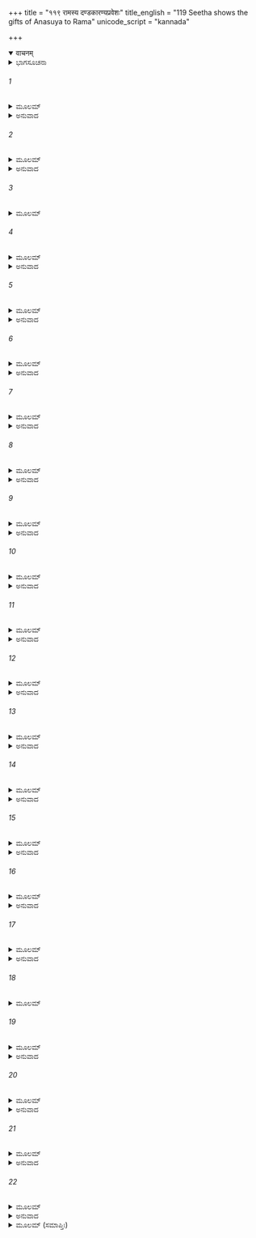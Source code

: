 +++
title = "११९ रामस्य दण्डकारण्यप्रवेशः"
title_english = "119 Seetha shows the gifts of Anasuya to Rama"
unicode_script = "kannada"

+++
<details open><summary>वाचनम्</summary>

<div class="audioEmbed"  caption="श्रीराम-हरिसीताराममूर्ति-घनपाठिभ्यां वचनम्" src="https://archive.org/download/Ramayana-recitation-Sriram-harisItArAmamUrti-Ghanapaati-v2/Kanda_2/Kanda_2_AYK-119-Ramasya_Dandakaranya_Praveshaha.mp3"></div>
</details>



<details><summary>ಭಾಗಸೂಚನಾ</summary>

ಸೀತಾದೇವಿಯು ಅನಸೂಯಾದೇವಿಯ ಆಣತಿಯಂತೆ ಅವಳು ಕೊಟ್ಟ ವಸ್ತ್ರಾಭರಣಗಳನ್ನು ಧರಿಸಿ ಶ್ರೀರಾಮನ ಬಳಿಗೆ ಬಂದುದು, ಶ್ರೀರಾಮನೇ ಮೊದಲಾದವರು ಆ ರಾತ್ರಿಯಲ್ಲಿ ಅದೇ ಆಶ್ರಮದಲ್ಲಿ ತಂಗಿದ್ದು ಪ್ರಾತಃಕಾಲವಾದೊಡನೆ ಬೇರೆಡೆಗೆ ಹೋಗಲು ಋಷಿಗಳ ಅನುಮತಿ ಬೇಡಿದುದು
</details>

###### 1


<details><summary>ಮೂಲಮ್</summary>

ಅನಸೂಯಾ ತು ಧರ್ಮಜ್ಞಾ ಶ್ರುತ್ವಾ ತಾಂ ಮಹತೀಂ ಕಥಾಮ್ ।  
ಪರ್ಯಷ್ವಜತ ಬಾಹುಭ್ಯಾಂ ಶಿರಸ್ಯಾಘ್ರಾಯ ಮೈಥಿಲೀಮ್ ॥
</details>

<details><summary>ಅನುವಾದ</summary>

ಧರ್ಮಜ್ಞಳಾದ ಅನಸೂಯೆಯು ಆ ಮಹತ್ ಕಥೆಯನ್ನು ಕೇಳಿ ಮಿಥಿಲೇಶಕುಮಾರಿ ಸೀತೆಯನ್ನು ಎರಡೂ ಕೈಗಳಿಂದ ಬಾಚಿ ತಬ್ಬಿಕೊಂಡು ಆಕೆಯ ಮಸ್ತಕವನ್ನು ಆಘ್ರಾಣಿಸಿದಳು.॥1॥
</details>

###### 2


<details><summary>ಮೂಲಮ್</summary>

ವ್ಯಕ್ತಾಕ್ಷರಪದಂಚಿತ್ರಂ ಭಾಷಿತಂ ಮಧುರಂ ತ್ವಯಾ ।  
ಯಥಾ ಸ್ವಯಂವರಂ ವೃತ್ತಂ ತತ್ಸರ್ವಂ ಚ ಶ್ರುತಂಮಯಾ ॥
</details>

<details><summary>ಅನುವಾದ</summary>

ಮಗಳೇ! ನೀನು ಸ್ಪಷ್ಟವಾಗಿ ಈ ವಿಚಿತ್ರ ಹಾಗೂ ಮಧುರ ಪ್ರಸಂಗವನ್ನು ತಿಳಿಸಿದೆ. ನಿನ್ನ ಸ್ವಯಂವರ ಹೇಗಾಯಿತೆಂಬುದನ್ನು ನಾನು ಕೇಳಿದೆ.॥2॥
</details>

###### 3


<details><summary>ಮೂಲಮ್</summary>

ರಮೇಯಂ ಕಥಯಾ ತೇ ತು ದೃಢಂಮಧುರಭಾಷಿಣಿ ।  
ರವಿರಸ್ತಂ ಗತಃ ಶ್ರೀಮಾನುಪೋಹ್ಯ ರಜನೀಂ ಶುಭಾಮ್ ॥
</details>

###### 4


<details><summary>ಮೂಲಮ್</summary>

ದಿವಸಂ ಪರಿಕೀರ್ಣಾನಾಮಾಹಾರಾರ್ಥಂ ಪತತ್ರಿಣಾಮ್ ।  
ಸಂಧ್ಯಾಕಾಲೇ ನಿಲೀನಾನಾಂ ನಿದ್ರಾರ್ಥಂ ಶ್ರೂಯತೇ ಧ್ವನಿಃ ॥
</details>

<details><summary>ಅನುವಾದ</summary>

ಮಧುರಭಾಷಿಣೀ ಸೀತೆ! ನಿನ್ನ ಈ ಕಥೆಯಲ್ಲಿ ನನ್ನ ಮನಸ್ಸು ರಮಿಸಿದೆ. ಜಾನಕಿ! ತೇಜಸ್ವೀ ಸೂರ್ಯದೇವನು ಮಂಗಳಕರ ರಾತ್ರಿಯನ್ನು ಸಮೀಪಿಸಿ ಅಸ್ತವಾಗಿದ್ದಾನೆ. ಹಗಲಿನಲ್ಲಿ ಆಹಾರಕ್ಕಾಗಿ ಎಲ್ಲೆಡೆ ಹಾರಿ ಹೋಗಿದ್ದ ಪಕ್ಷಿಗಳು ಸಾಯಂಕಾಲವಾಗುತ್ತಲೇ ನಿದ್ರಾರ್ಥವಾಗಿ ತಮ್ಮ-ತಮ್ಮ ಗೂಡುಗಳನ್ನು ಸೇರಿ ಚಿಲಿಪಿಲಿಗುಟ್ಟುತ್ತಿರುವ ಧ್ವನಿಗಳು ಕೇಳಿಬರುತ್ತಿವೆ.॥3-4॥
</details>

###### 5


<details><summary>ಮೂಲಮ್</summary>

ಏತೇ ಚಾಪ್ಯಭಿಷೇಕಾರ್ದ್ರಾ ಮುನಯಃ ಕಲಶೋದ್ಯತಾಃ ।  
ಸಹಿತಾ ಉಪವರ್ತಂತೇ ಸಲಿಲಾಪ್ಲುತವಲ್ಕಲಾಃ ॥
</details>

<details><summary>ಅನುವಾದ</summary>

ಸ್ನಾನಮಾಡಿ ಒದ್ದೆಯಾದ ವಲ್ಕಲಗಳನ್ನು ಧರಿಸಿಕೊಂಡು ಮುನಿಗಳು ಬಿಂದಿಗೆಯಲ್ಲಿ ನೀರನ್ನು ತುಂಬಿಕೊಂಡು ಒಟ್ಟಿಗೆ ತಮ್ಮ ಆಶ್ರಮದ ಕಡೆಗೆ ಮರುಳುತ್ತಿದ್ದಾರೆ.॥5॥
</details>

###### 6


<details><summary>ಮೂಲಮ್</summary>

ಅಗ್ನಿಹೋತ್ರೇ ಚ ಋಷಿಣಾ ಹುತೇಚ ವಿಧಿಪೂರ್ವಕಮ್ ।  
ಕಪೋತಾಂಗಾರುಣೋ ಧೂಮೋ ದೃಶ್ಯತೇ ಪವನೋದ್ಧತಃ ॥
</details>

<details><summary>ಅನುವಾದ</summary>

ಮಹರ್ಷಿ ಅತ್ರಿಗಳು ವಿಧಿವತ್ತಾಗಿ ಅಗ್ನಿಹೋತ್ರ ಸಂಬಂಧಿ ಹೋಮಕರ್ಮವನ್ನು ನೆರವೇರಿಸಿರುವರು. ಆದ್ದರಿಂದ ಗಾಳಿಯಿಂದ ಮೇಲಕ್ಕೇಳುತ್ತಿರುವ ಪಾರಿವಾಳದ ಕಂಠದಂತೆ ಶ್ಯಾಮವರ್ಣದ ಧೂಮ ಕಂಡುಬರುತ್ತಿದೆ.॥6॥
</details>

###### 7


<details><summary>ಮೂಲಮ್</summary>

ಅಲ್ಪಪರ್ಣಾ ಹಿತರವೋ ಘನೀಭೂತಾಃ ಸಮಂತತಃ ।  
ವಿಪ್ರಕೃಷ್ಟೇಂದ್ರಿಯೇ ದೇಶೇ ನ ಪ್ರಕಾಶಂತಿ ವೈ ದಿಶಃ ॥
</details>

<details><summary>ಅನುವಾದ</summary>

ಕಣ್ಣಿಗೆ ಬಹಳ ದೂರದಲ್ಲಿರುವ ವೃಕ್ಷಗಳಲ್ಲಿ ಸ್ವಲ್ಪವೇ ಎಲೆಗಳಿದ್ದರೂ ಕತ್ತಲು ಕವಿಯುತ್ತಿರುವುದರಿಂದ ದಟ್ಟವಾಗಿ ಇರುವಂತೆ ಕಾಣುತ್ತಿವೆ. ಆದ್ದರಿಂದ ಯಾವ ದಿಕ್ಕುಗಳಿಗೂ ಪ್ರಕಾಶಮಾನವಾಗಿ ಕಂಡುಬರುವುದಿಲ್ಲ.॥7॥
</details>

###### 8


<details><summary>ಮೂಲಮ್</summary>

ರಜನೀಚರಸತ್ತ್ವಾನಿ ಪ್ರಚರಂತಿ ಸಮಂತತಃ ।  
ತಪೋವನಮೃಗಾ ಹ್ಯೇತೇವೇದಿತೀರ್ಥೇಷು ಶೇರತೇ ॥
</details>

<details><summary>ಅನುವಾದ</summary>

ರಾತ್ರಿಯಲ್ಲಿ ಸಂಚರಿಸುವ ಗೂಬೆಯೇ ಆದಿ ಪ್ರಾಣಿಗಳು ಎಲ್ಲೆಡೆ ಸಂಚರಿಸುತ್ತಿವೆ. ಈ ತಪೋವನದ ಮೃಗಗಳು ಪುಣ್ಯ ಕ್ಷೇತ್ರವಾದ ಆಶ್ರಮದ ವೇದಿಕೆಗಳಲ್ಲಿ ಹಾಗೂ ಇತರ ಸ್ಥಳಗಳಲ್ಲಿ ಮಲಗಿ ನಿದ್ರಿಸುತ್ತಿವೆ.॥8॥
</details>

###### 9


<details><summary>ಮೂಲಮ್</summary>

ಸಂಪ್ರವೃತ್ತಾ ನಿಶಾ ಸೀತೇ ನಕ್ಷತ್ರಸಮಲಂಕೃತಾ ।  
ಜ್ಯೋತ್ಸ್ನಾಪ್ರಾವರಣಶ್ಚಂದ್ರೋ ದೃಶ್ಯತೇಭ್ಯುದಿತೋಂಬರೇ ॥
</details>

<details><summary>ಅನುವಾದ</summary>

ಸೀತೇ! ಈಗ ನಕ್ಷತ್ರಗಳಿಂದ ಅಲಂಕೃತವಾದ ರಾತ್ರಿಯಾಗಿದೆ. ಆಕಾಶದಲ್ಲಿ ಚಂದ್ರನು ಬೆಳದಿಂಗಳನ್ನು ಹೊದ್ದುಕೊಂಡು ಉದಯಿಸುತ್ತಿದ್ದಾನೆ.॥9॥
</details>

###### 10


<details><summary>ಮೂಲಮ್</summary>

ಗಮ್ಯತಾಮನುಜಾನಾಮಿ ರಾಮಸ್ಯಾನುಚರೀ ಭವ ।  
ಕಥಯಂತ್ಯಾ ಹಿ ಮಧುರಂ ತ್ವಯಾಹಮಪಿ ತೋಷಿತಾ ॥
</details>

<details><summary>ಅನುವಾದ</summary>

ಆದ್ದರಿಂದ ಈಗ ಹೋಗಲು ನಿನಗೆ ಆಜ್ಞಾಪಿಸುತ್ತಿದ್ದೇನೆ. ಹೋಗಿ ಶ್ರೀರಾಮಚಂದ್ರನ ಸೇವೆಯಲ್ಲಿ ತೊಡಗು ನೀನು ಮಧುರವಾದ ಮಾತುಗಳಿಂದ ನನ್ನನ್ನು ಬಹಳ ಸಂತೋಷಪಡಿಸಿದೆ.॥10॥
</details>

###### 11


<details><summary>ಮೂಲಮ್</summary>

ಅಲಂಕುರು ಚ ತಾವತ್ತ್ವಂ ಪ್ರತ್ಯಕ್ಷಂ ಮಮ ಮೈಥಿಲಿ ।  
ಪ್ರೀತಿಂ ಜನಯಮೇ ವತ್ಸೇ ದಿವ್ಯಾಲಂಕಾರಶೋಭಿನೀ ॥
</details>

<details><summary>ಅನುವಾದ</summary>

ಮಗಳೇ! ಮಿಥಿಲೇಶಕುಮಾರೀ! ಮೊದಲು ನನ್ನ ಕಣ್ಣು ಮುಂದೆ ಅಲಂಕರಿಸಿಕೋ. ಈ ದಿವ್ಯ ವಸ್ತ್ರ ಮತ್ತು ಒಡವೆಗಳನ್ನು ಧರಿಸಿ ಸುಶೋಭಿತಳಾಗಿ ನನ್ನನ್ನು ಸಂತೋಷಪಡಿಸು.॥11॥
</details>

###### 12


<details><summary>ಮೂಲಮ್</summary>

ಸಾ ತದಾ ಸಮಲಂಕೃತ್ಯ ಸೀತಾ ಸುರಸುತೋಪಮಾ ।  
ಪ್ರಣಮ್ಯ ಶಿರಸಾ ಪಾದೌ ರಾಮಂ ತ್ವಭಿಮುಖೀ ಯಯೌ ॥
</details>

<details><summary>ಅನುವಾದ</summary>

ಇದನ್ನು ಕೇಳಿ ದೇವಕನ್ಯೆಯಂತಿರುವ ಸುಂದರೀ ಸೀತೆಯು ಆಕೆಯು ಕೊಟ್ಟ ವಸ್ತ್ರಾಭರಣಗಳಿಂದ ಸಿಂಗರಿಸಿಕೊಂಡಳು ಹಾಗೂ ಅನಸೂಯೆಯ ಚರಣಗಳಲ್ಲಿ ಬಾಗಿ ವಂದಿಸಿ, ಬಳಿಕ ಶ್ರೀರಾಮನ ಸಮ್ಮುಖಕ್ಕೆ ನಡೆದಳು.॥12॥
</details>

###### 13


<details><summary>ಮೂಲಮ್</summary>

ತಥಾ ತು ಭೂಷಿತಾಂ ಸೀತಾಂ ದದರ್ಶವದತಾಂ ವರಃ ।  
ರಾಘವಃ ಪ್ರೀತಿದಾನೇನ ತಪಸ್ವಿನ್ಯಾ ಜಹರ್ಷ ಚ ॥
</details>

<details><summary>ಅನುವಾದ</summary>

ಶ್ರೀರಾಮನು ಹೀಗೆ ವಸ್ತ್ರಾಭೂಷಣಗಳಿಂದ ಅಲಂಕೃತಳಾದ ಸೀತೆಯನ್ನು ನೋಡಿದಾಗ ತಪಸ್ವಿನೀ ಅನಸೂಯೆಯ ಆ ಉಡುಗೊರೆಗಳನ್ನು ನೋಡಿ ಮಾತುಗಾರರಲ್ಲಿ ಶ್ರೇಷ್ಠನಾದ ಶ್ರೀರಾಮನಿಗೆ ಬಹಳ ಆನಂದವಾಯಿತು.॥13॥
</details>

###### 14


<details><summary>ಮೂಲಮ್</summary>

ನ್ಯವೇದಯತ್ತತಃ ಸರ್ವಂ ಸೀತಾ ರಾಮಾಯ ಮೈಥಿಲೀ ।  
ಪ್ರೀತಿದಾನಂ ತಪಸ್ವಿನ್ಯಾ ವಸನಾಭರಣಸ್ರಜಮ್ ॥
</details>

<details><summary>ಅನುವಾದ</summary>

ಆಗ ಮಿಥಿಲೇಶ ಕುಮಾರೀ ಸೀತೆಯು ತಪಸ್ವಿನೀ ಅನುಸೂಯೆಯಿಂದ ದೊರೆತ ಉಡುಗೊರೆಯ ವಿಷಯದಲ್ಲಿ ಎಲ್ಲವನ್ನೂ ಶ್ರೀರಾಮಚಂದ್ರನಲ್ಲಿ ನಿವೇದಿಸಿಕೊಂಡಳು.॥14॥
</details>

###### 15


<details><summary>ಮೂಲಮ್</summary>

ಪ್ರಹೃಷ್ಟಸ್ತ್ವಭವದ್ರಾಮೋ ಲಕ್ಷ್ಮಣಶ್ಚ ಮಹಾರಥಃ ।  
ಮೈಥಿಲ್ಯಾಃ ಸತ್ಕ್ರಿಯಾಂ ದೃಷ್ಟ್ವಾ ಮಾನುಷೇಷು ಸುದುರ್ಲಭಾಮ್ ॥
</details>

<details><summary>ಅನುವಾದ</summary>

ಭಗವಾನ್ ಶ್ರೀರಾಮ ಮತ್ತು ಮಹಾರಥಿ ಲಕ್ಷ್ಮಣರು ಮನುಷ್ಯರಿಗೆ ದುರ್ಲಭವಾದ ಸೀತೆಯ ಆ ಸತ್ಕಾರವನ್ನು ನೋಡಿ ಬಹಳ ಪ್ರಸನ್ನರಾದರು.॥15॥
</details>

###### 16


<details><summary>ಮೂಲಮ್</summary>

ತತಃ ಸ ಶರ್ವರೀಂ ಪ್ರೀತಃ ಪುಣ್ಯಾಂ ಶಶಿನಿಭಾನನಾಮ್ ।  
ಅರ್ಚಿತಸ್ತಾಪಸೈಃ ಸರ್ವೈರುವಾಸ ರಘುನಂದನಃ ॥
</details>

<details><summary>ಅನುವಾದ</summary>

ಅನಂತರ ಸಮಸ್ತ ತಪಸ್ವಿಗಳಿಂದ ಸಮ್ಮಾನಿತನಾದ ರಘುಕುಲನಂದನ ಶ್ರೀರಾಮನು ಅನಸೂಯೆಯು ಕೊಟ್ಟಿರುವ ಪವಿತ್ರ ಅಲಂಕಾರಾದಿಗಳಿಂದ ಸಿಂಗರಿಸಿಕೊಂಡ ಚಂದ್ರಮುಖೀ ಸೀತೆಯನ್ನು ನೋಡಿ ಬಹಳ ಸಂತೋಷದಿಂದ ಅಲ್ಲೇ ಇರುಳನ್ನು ಕಳೆದನು.॥16॥
</details>

###### 17


<details><summary>ಮೂಲಮ್</summary>

ತಸ್ಯಾಂ ರಾತ್ರ್ಯಾಂ ವ್ಯತೀತಾಯಾಮಭಿಷಿಚ್ಯ ಹುತಾಗ್ನಿಕಾನ್ ।  
ಆಪೃಚ್ಛೇತಾಂ ನರವ್ಯಾಘ್ರೌ ತಾಪಸಾನ್ ವನಗೋಚರಾನ್ ॥
</details>

<details><summary>ಅನುವಾದ</summary>

ರಾತ್ರಿ ಕಳೆದು ಎಲ್ಲ ವನವಾಸೀ ತಪಸ್ವೀ ಮುನಿಗಳು ಸ್ನಾನಮಾಡಿ ಅಗ್ನಿಹೋತ್ರ ವನ್ನು ಪೂರೈಸಿದಾಗ, ಪುರಷಸಿಂಹ ಶ್ರೀರಾಮ ಮತ್ತು ಲಕ್ಷ್ಮಣರು ಅವರಲ್ಲಿ ಮುಂದಕ್ಕೆ ಹೋಗಲು ಅಪ್ಪಣೆ ಬೇಡಿದರು.॥17॥
</details>

###### 18


<details><summary>ಮೂಲಮ್</summary>

ತಾವೂಚುಸ್ತೇ ವನಚರಾಸ್ತಾಪಸಾ ಧರ್ಮಚಾರಿಣಃ ।  
ವನಸ್ಯ ತಸ್ಯ ಸಂಚಾರಂ ರಾಕ್ಷಸೈಃ ಸಮಭಿಪ್ಲುತಮ್ ॥
</details>

###### 19


<details><summary>ಮೂಲಮ್</summary>

ರಕ್ಷಾಂಸಿ ಪುರುಷಾದಾನಿ ನಾನಾರೂಪಾಣಿ ರಾಘವ ।  
ವಸಂತ್ಯಸ್ಮಿನ್ಮಹಾರಣ್ಯೇ ವ್ಯಾಲಾಶ್ಚ ರುಧಿರಾಶನಾಃ ॥
</details>

<details><summary>ಅನುವಾದ</summary>

ಆಗ ಆ ಧರ್ಮಪರಾಯಣ ವನವಾಸೀ ತಪಸ್ವಿಗಳು ಅವರಿಬ್ಬರಲ್ಲಿ ಇಂತೆಂದರು - ರಘುನಂದನ! ಈ ಅರಣ್ಯದ ದಾರಿ ರಾಕ್ಷಸರಿಂದ ಆವೃತವಾಗಿದೆ. ಇಲ್ಲಿ ಅವರ ಉಪದ್ರವ ನಡೆಯುತ್ತಾ ಇರುತ್ತದೆ. ಈ ವಿಶಾಲ ವನದಲ್ಲಿ ನಾನಾ ರೂಪಧಾರೀ ನರಭಕ್ಷಕರಾದ ರಾಕ್ಷಸರು ಹಾಗೂ ರಕ್ತಪಿಪಾಸು ಹಿಂಸಕ ಪಶುಗಳು ವಾಸಿಸುತ್ತಿವೆ.॥18-19॥
</details>

###### 20


<details><summary>ಮೂಲಮ್</summary>

ಉಚ್ಛಿಷ್ಟಂ ವಾ ಪ್ರಮತ್ತಂ ವಾ ತಾಪಸಂ ಬ್ರಹ್ಮಚಾರಿಣಮ್ ।  
ಅದಂತ್ಯಸ್ಮಿನ್ಮಹಾರಣ್ಯೇ ತಾನ್ ನಿವಾರಯ ರಾಘವ ॥
</details>

<details><summary>ಅನುವಾದ</summary>

ರಾಘವೇಂದ್ರ! ತಪಸ್ವೀ ಮತ್ತು ಬ್ರಹ್ಮಚಾರಿಗಳು ಈ ವನದಲ್ಲಿ ಅಪವಿತ್ರ ಅಥವಾ ಎಚ್ಚರದಪ್ಪಿದ ಸ್ಥಿತಿಯಲ್ಲಿ ಸಿಕ್ಕಿದಾಗ ಆ ರಾಕ್ಷಸರು ಹಾಗೂ ಹಿಂಸ್ರಪಶುಗಳು ತಿಂದುಹಾಕುವವು. ಆದ್ದರಿಂದ ನೀನು ಅವರನ್ನು ತಡೆದು, ಇಲ್ಲಿಂದ ಓಡಿಸಿ ಬಿಡು.॥20॥
</details>

###### 21


<details><summary>ಮೂಲಮ್</summary>

ಏಷ ಪಂಥಾ ಮಹರ್ಷೀಣಾಂ ಲಾನ್ಯಾಹರತಾಂ ವನೇ ।  
ಅನೇನ ತು ವನಂ ದುರ್ಗಂ ಗಂತುಂ ರಾಘವ ತೇ ಕ್ಷಮಮ್ ॥
</details>

<details><summary>ಅನುವಾದ</summary>

ರಘುಕುಲ ಭೂಷಣ! ಮಹರ್ಷಿಗಳು ಕಾಡಿನಲ್ಲಿ ಫಲ-ಮೂಲಗಳನ್ನು ತರಲು ಹೋಗುವ ಮಾರ್ಗವೂ ಇದೇ ಆಗಿದೆ. ನೀನೂ ಇದೇ ದಾರಿಯಿಂದ ಈ ದುರ್ಗಮ ಅರಣ್ಯವನ್ನು ಪ್ರವೇಶಿಸಬೇಕಾಗಿದೆ.॥21॥
</details>

###### 22


<details><summary>ಮೂಲಮ್</summary>

ಇತೀರಿತಃ ಪ್ರಾಂಜಲಿಭಿಸ್ತಪಸ್ವಿಭಿ-  
ರ್ದ್ವಿಜೈಃ ಕೃತಸ್ವಸ್ತ್ಯಯನಃ ಪರಂತಪಃ ।  
ವನಂ ಸಭಾರ್ಯಃ ಪ್ರವಿವೇಶ ರಾಘವಃ  
ಸಲಕ್ಷ್ಮಣಃ ಸೂರ್ಯ ಇವಾಭ್ರಮಂಡಲಮ್ ॥
</details>

<details><summary>ಅನುವಾದ</summary>

ಕೈಮುಗಿದುಕೊಂಡು ತಪಸ್ವೀ ಬ್ರಾಹ್ಮಣರು ಹೀಗೆ ಹೇಳಿದಾಗ ಅವರ ಮಂಗಳಯಾತ್ರೆಗಾಗಿ ಸ್ವಸ್ತಿವಾಚನ ಮಾಡಿದರು. ಆಗ ಪರಂತಪ ಭಗವಾನ್ ಶ್ರೀರಾಮನು ತನ್ನ ಪತ್ನೀ ಸೀತೆ ಮತ್ತು ಲಕ್ಷ್ಮಣರೊಂದಿಗೆ ಸೂರ್ಯನು ಮೋಡಗಳಲ್ಲಿ ಅಡಗಿಹೋಗುವಂತೆ ಆ ವನವನ್ನು ಪ್ರವೇಶಿಸಿದನು.॥22॥
</details>

<details><summary>ಮೂಲಮ್ (ಸಮಾಪ್ತಿಃ)</summary>

ಶ್ರೀವಾಲ್ಮೀಕಿ ವಿರಚಿತ ಆರ್ಷರಾಮಾಯಣ ಆದಿಕಾವ್ಯದ ಅಯೋಧ್ಯಾಕಾಂಡದಲ್ಲಿ ಒಂದು ನೂರ ಹತ್ತೊಂಭತ್ತನೆಯ ಸರ್ಗ ಪೂರ್ಣವಾಯಿತು ॥119॥  
ಅಯೋಧ್ಯಾ ಕಾಂಡವು ಮುಗಿದುದು
</details>
